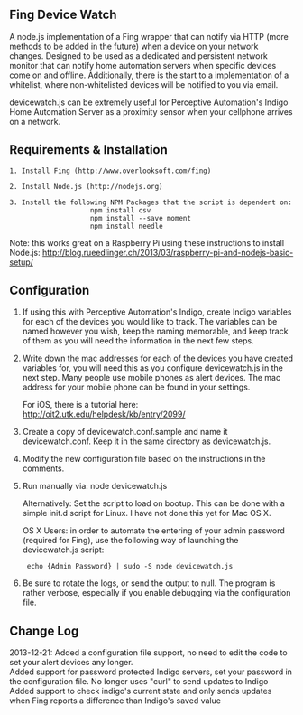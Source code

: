 Fing Device Watch
---
A node.js implementation of a Fing wrapper that can notify via HTTP (more methods to be added in the future) when a device on your network changes. Designed to be used as a dedicated and persistent network monitor that can notify home automation servers when specific devices come on and offline.  Additionally, there is the start to a implementation of a whitelist, where non-whitelisted devices will be notified to you via email.

devicewatch.js can be extremely useful for Perceptive Automation's Indigo Home Automation Server as a proximity sensor when your cellphone arrives on a network.

Requirements & Installation
---

	1. Install Fing (http://www.overlooksoft.com/fing)

	2. Install Node.js (http://nodejs.org)

	3. Install the following NPM Packages that the script is dependent on: 
						npm install csv
						npm install --save moment
						npm install needle

Note: this works great on a Raspberry Pi using these instructions to install Node.js: http://blog.rueedlinger.ch/2013/03/raspberry-pi-and-nodejs-basic-setup/

Configuration
---

1. If using this with Perceptive Automation's Indigo, create Indigo variables for each of the devices you would like to track.
	The variables can be named however you wish, keep the naming memorable, and keep track of them as you will need the information in the next few steps.

2. Write down the mac addresses for each of the devices you have created variables for, you will need this as you configure devicewatch.js in the next step.
	Many people use mobile phones as alert devices.  The mac address for your mobile phone can be found in your settings.

	For iOS, there is a tutorial here: http://oit2.utk.edu/helpdesk/kb/entry/2099/

3. Create a copy of devicewatch.conf.sample and name it devicewatch.conf.  Keep it in the same directory as devicewatch.js.

4. Modify the new configuration file based on the instructions in the comments.

5. Run manually via: node devicewatch.js
	
	Alternatively: Set the script to load on bootup.  This can be done with a simple init.d script for Linux.  I have not done this yet for Mac OS X.

	OS X Users: in order to automate the entering of your admin password (required for Fing), use the following way of launching the devicewatch.js script:
		
		echo {Admin Password} | sudo -S node devicewatch.js

6. Be sure to rotate the logs, or send the output to null.  The program is rather verbose, especially if you enable debugging via the configuration file.

Change Log
---

2013-12-21: Added a configuration file support, no need to edit the code to set your alert devices any longer.	
			Added support for password protected Indigo servers, set your password in the configuration file.
			No longer uses "curl" to send updates to Indigo
			Added support to check indigo's current state and only sends updates when Fing reports a difference than Indigo's saved value